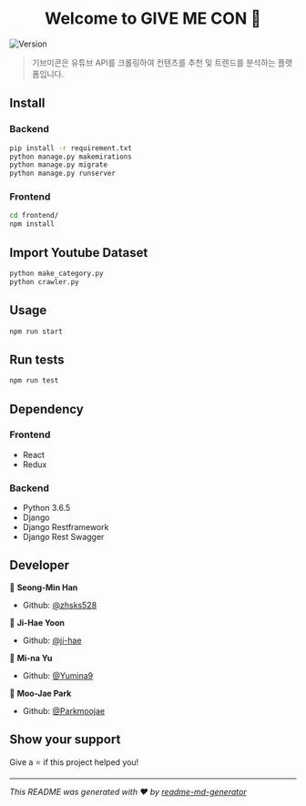 <h1 align="center">Welcome to GIVE ME CON 👋</h1>
<p>
  <img alt="Version" src="https://img.shields.io/badge/version-0.1.0-blue.svg?cacheSeconds=2592000" />
</p>

> 기브미콘은 유튜브 API를 크롤링하여 컨텐츠를 추천 및 트렌드를 분석하는 플랫폼입니다.

## Install

### Backend

```sh
pip install -r requirement.txt
python manage.py makemirations
python manage.py migrate
python manage.py runserver
```

### Frontend

```sh
cd frontend/
npm install
```

## Import Youtube Dataset

```sh
python make_category.py
python crawler.py
```

## Usage

```sh
npm run start
```

## Run tests

```sh
npm run test
```

## Dependency

### Frontend

- React
- Redux

### Backend

- Python 3.6.5
- Django
- Django Restframework
- Django Rest Swagger

## Developer

👤 **Seong-Min Han**

- Github: [@zhsks528](https://github.com/zhsks528)

👤 **Ji-Hae Yoon**

- Github: [@ji-hae](https://github.com/YOONJIHAE)

👤 **Mi-na Yu**

- Github: [@Yumina9](https://github.com/Yumina9)

👤 **Moo-Jae Park**

- Github: [@Parkmoojae](https://github.com/Parkmoojae)

## Show your support

Give a ⭐️ if this project helped you!

---

_This README was generated with ❤️ by [readme-md-generator](https://github.com/kefranabg/readme-md-generator)_
